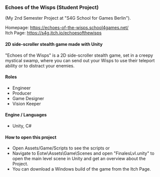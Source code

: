 ### Echoes of the Wisps (Student Project)
(My 2nd Semester Project at "S4G School for Games Berlin").

Homepage: https://echoes-of-the-wisps.school4games.net/ <br>
Itch Page: https://s4g.itch.io/echoesofthewisps

#### 2D side-scroller stealth game made with Unity
"Echoes of the Wisps" is a 2D side-scroller stealth game, set in a creepy mystical swamp, where you can send out your Wisps to use their teleport ability or to distract your enemies.

#### Roles
- Engineer
- Producer
- Game Designer
- Vision Keeper

#### Engine / Languages
- Unity, C#

#### How to open this project
- Open Assets/Game/Scripts to see the scripts or
- Navigate to Eotw\Assets\Game\Scenes and open "FinalesLvl.unity" to open the main level scene in Unity and get an overview about the Project.
- You can download a Windows build of the game from the Itch Page.
